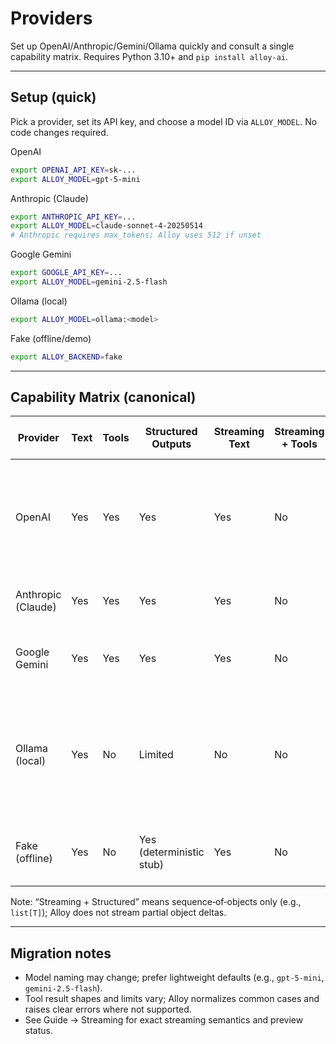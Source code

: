 # Providers

Set up OpenAI/Anthropic/Gemini/Ollama quickly and consult a single capability matrix. Requires Python 3.10+ and `pip install alloy-ai`.

---

## Setup (quick)

Pick a provider, set its API key, and choose a model ID via `ALLOY_MODEL`. No code changes required.

OpenAI
```bash
export OPENAI_API_KEY=sk-...
export ALLOY_MODEL=gpt-5-mini
```

Anthropic (Claude)
```bash
export ANTHROPIC_API_KEY=...
export ALLOY_MODEL=claude-sonnet-4-20250514
# Anthropic requires max_tokens; Alloy uses 512 if unset
```

Google Gemini
```bash
export GOOGLE_API_KEY=...
export ALLOY_MODEL=gemini-2.5-flash
```

Ollama (local)
```bash
export ALLOY_MODEL=ollama:<model>
```

Fake (offline/demo)
```bash
export ALLOY_BACKEND=fake
```

---

## Capability Matrix (canonical)

| Provider | Text | Tools | Structured Outputs | Streaming Text | Streaming + Tools | Streaming + Structured | Notes |
|---|---|---|---|---|---|---|---|
| OpenAI | Yes | Yes | Yes | Yes | No | No | Uses Responses API; auto-finalize missing structured output on OpenAI when enabled. |
| Anthropic (Claude) | Yes | Yes | Yes | Yes | No | No | Requires `max_tokens` (Alloy uses 512 if unset). |
| Google Gemini | Yes | Yes | Yes | Yes | No | No | Requires `max_tool_turns` configured; uses `google-genai`. |
| Ollama (local) | Yes | No | Limited | No | No | No | No native structured outputs; primitives best-effort via JSON prompt; streaming and tools not implemented in scaffold. |
| Fake (offline) | Yes | No | Yes (deterministic stub) | Yes | No | No | Offline backend for CI/examples; not for production. |

Note: “Streaming + Structured” means sequence‑of‑objects only (e.g., `list[T]`); Alloy does not stream partial object deltas.

---

## Migration notes

- Model naming may change; prefer lightweight defaults (e.g., `gpt-5-mini`, `gemini-2.5-flash`).
- Tool result shapes and limits vary; Alloy normalizes common cases and raises clear errors where not supported.
- See Guide → Streaming for exact streaming semantics and preview status.
